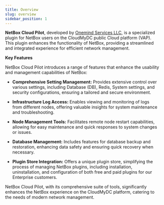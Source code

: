 ```yaml
---
title: Overview
slug: overview
sidebar_position: 1
---
```


**NetBox Cloud Pilot**, developed by [Onemind Services LLC](https://github.com/Onemind-Services-LLC), is a specialized plugin for NetBox users on the CloudMyDC public Cloud platform (VAP). This plugin enhances the functionality of NetBox, providing a streamlined and integrated experience for efficient network management.

**Key Features**

NetBox Cloud Pilot introduces a range of features that enhance the usability and management capabilities of NetBox:

- **Comprehensive Setting Management:** Provides extensive control over various settings, including Database (DB), Redis, System settings, and security configurations, ensuring a tailored and secure environment.

- **Infrastructure Log Access:** Enables viewing and monitoring of logs from different nodes, offering valuable insights for system maintenance and troubleshooting.

- **Node Management Tools:** Facilitates remote node restart capabilities, allowing for easy maintenance and quick responses to system changes or issues.

- **Database Management:** Includes features for database backup and restoration, enhancing data safety and ensuring quick recovery when necessary.

- **Plugin Store Integration:** Offers a unique plugin store, simplifying the process of managing NetBox plugins, including installation, uninstallation, and configuration of both free and paid plugins for our Enterprise customers.

NetBox Cloud Pilot, with its comprehensive suite of tools, significantly enhances the NetBox experience on the CloudMyDC platform, catering to the needs of modern network management.